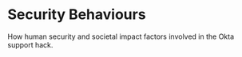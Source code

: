 # Security Behaviours 
How human security and societal impact factors involved in the Okta support hack.
